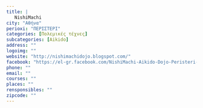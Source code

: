 ```yaml
---
title: |
   NishiMachi
city: "Αθήνα"
perioxi: "ΠΕΡΙΣΤΕΡΙ"
categories: [Πολεμικές τέχνες]
subcategories: [Aikido]
address: ""
logoimg: ""
website: "http://nishimachidojo.blogspot.com/"
facebook: "https://el-gr.facebook.com/NishiMachi-Aikido-Dojo-Peristeri-241039147516/"
phone: ""
email: ""
courses: ""
places: ""
rensponsibles: ""
zipcode: ""
---
```




